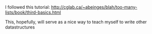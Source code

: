 I followed this tutorial: http://cglab.ca/~abeinges/blah/too-many-lists/book/third-basics.html

This, hopefully, will serve as a nice way to teach myself to write other datastructures